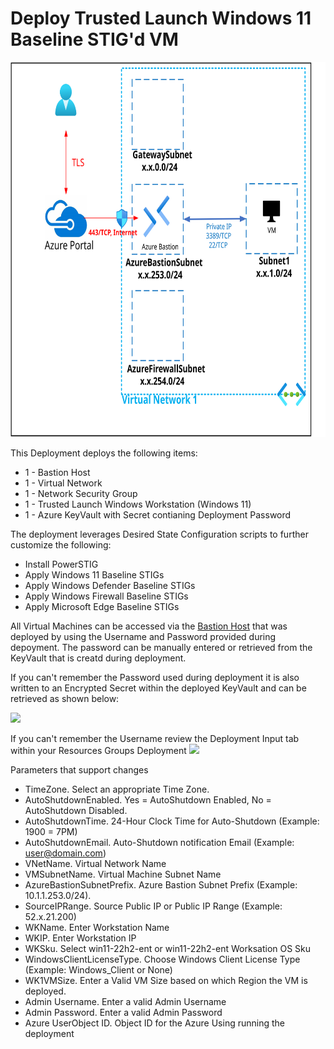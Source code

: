 # Deploy Trusted Launch Windows 11 Baseline STIG'd VM
<img src="./x_Images/TrustedLaunchWindows11STIGBaseline.svg" height="600" width="800"/>

This Deployment deploys the following items:

- 1 - Bastion Host
- 1 - Virtual Network
- 1 - Network Security Group
- 1 - Trusted Launch Windows Workstation (Windows 11)
- 1 - Azure KeyVault with Secret contianing Deployment Password

The deployment leverages Desired State Configuration scripts to further customize the following:

- Install PowerSTIG
- Apply Windows 11 Baseline STIGs
- Apply Windows Defender Baseline STIGs
- Apply Windows Firewall Baseline STIGs
- Apply Microsoft Edge Baseline STIGs

All Virtual Machines can be accessed via the [Bastion Host](https://docs.microsoft.com/en-us/azure/bastion/bastion-overview) that was deployed by using the Username and Password provided during depoyment.  The password can be manually entered or retrieved from the KeyVault that is creatd during deployment.

If you can't remember the Password used during deployment it is also written to an Encrypted Secret within the deployed KeyVault and can be retrieved as shown below:

<img src="./x_Images/DeploymentPassword.png" width="600"/>

If you can't remember the Username review the Deployment Input tab within your Resources Groups Deployment
<img src="./x_Images/DeploymentUsername.png" width="300"/>

Parameters that support changes
- TimeZone.  Select an appropriate Time Zone.
- AutoShutdownEnabled.  Yes = AutoShutdown Enabled, No = AutoShutdown Disabled.
- AutoShutdownTime.  24-Hour Clock Time for Auto-Shutdown (Example: 1900 = 7PM)
- AutoShutdownEmail.  Auto-Shutdown notification Email (Example:  user@domain.com)
- VNetName.  Virtual Network Name
- VMSubnetName.  Virtual Machine Subnet Name
- AzureBastionSubnetPrefix.  Azure Bastion Subnet Prefix (Example:  10.1.1.253.0/24).
- SourceIPRange.  Source Public IP or Public IP Range (Example:  52.x.21.200)
- WKName.  Enter Workstation Name
- WKIP.  Enter Workstation IP
- WKSku.  Select win11-22h2-ent or win11-22h2-ent Worksation OS Sku
- WindowsClientLicenseType.  Choose Windows Client License Type (Example:  Windows_Client or None)
- WK1VMSize.  Enter a Valid VM Size based on which Region the VM is deployed.
- Admin Username.  Enter a valid Admin Username
- Admin Password.  Enter a valid Admin Password
- Azure UserObject ID.  Object ID for the Azure Using running the deployment
